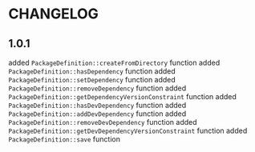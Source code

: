 # CHANGELOG

## 1.0.1
added `PackageDefinition::createFromDirectory` function
added `PackageDefinition::hasDependency` function
added `PackageDefinition::setDependency` function
added `PackageDefinition::removeDependency` function
added `PackageDefinition::getDependencyVersionConstraint` function
added `PackageDefinition::hasDevDependency` function
added `PackageDefinition::addDevDependency` function
added `PackageDefinition::removeDevDependency` function
added `PackageDefinition::getDevDependencyVersionConstraint` function
added `PackageDefinition::save` function
